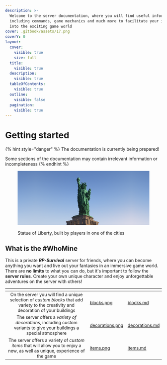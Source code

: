 ```yaml
---
description: >-
  Welcome to the server documentation, where you will find useful information,
  including commands, game mechanics and much more to facilitate your immersion
  into the exciting game world
cover: .gitbook/assets/17.png
coverY: 0
layout:
  cover:
    visible: true
    size: full
  title:
    visible: true
  description:
    visible: true
  tableOfContents:
    visible: true
  outline:
    visible: false
  pagination:
    visible: true
---
```


# Getting started

{% hint style="danger" %}
The documentation is currently being prepared!

Some sections of the documentation may contain irrelevant information or incompleteness
{% endhint %}

<figure><img src=".gitbook/assets/4.png" alt=""><figcaption><p>Statue of Liberty, built by players in one of the cities</p></figcaption></figure>

## What is the #WhoMine

This is a private _**RP-Survival**_ server for friends, where you can become anything you want and live out your fantasies in an immersive game world. There are **no limits** to what you can do, but it's important to follow the **server rules**. Create your own unique character and enjoy unforgettable adventures on the server with others!



<table data-view="cards"><thead><tr><th align="center"></th><th data-hidden data-card-cover data-type="files"></th><th data-hidden data-card-target data-type="content-ref"></th></tr></thead><tbody><tr><td align="center">On the server you will find a unique selection of <em>custom blocks</em> that add variety to the creativity and decoration of your buildings</td><td><a href=".gitbook/assets/blocks.png">blocks.png</a></td><td><a href="mechanics-and-commands/custom-assortment/blocks.md">blocks.md</a></td></tr><tr><td align="center">The server offers a <em>variety of decorations</em>, including custom variants to give your buildings a special atmosphere</td><td><a href=".gitbook/assets/decorations.png">decorations.png</a></td><td><a href="mechanics-and-commands/custom-assortment/decorations.md">decorations.md</a></td></tr><tr><td align="center">The server offers a variety of <em>custom items</em> that will allow you to enjoy a new, as well as unique, experience of the game</td><td><a href=".gitbook/assets/items.png">items.png</a></td><td><a href="mechanics-and-commands/custom-assortment/items.md">items.md</a></td></tr></tbody></table>
